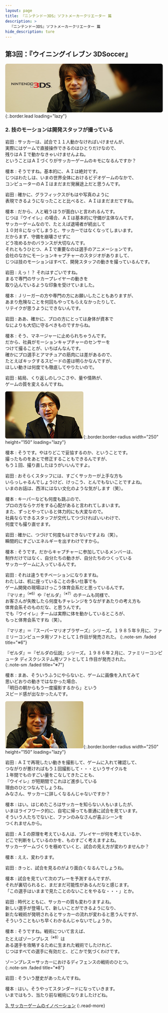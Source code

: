 ```yaml
---
layout: page
title: 『ニンテンドー3DS』ソフトメーカークリエーター 篇
description: >
  『ニンテンドー3DS』ソフトメーカークリエーター 篇
hide_description: ture
---
```


## 第3回：『ウイニングイレブン 3DSoccer』

![](/interviews/jp/3ds/creators/vol1/img/mainvisual2.jpg){:.border.lead loading="lazy"}

### 2. 技のモーションは開発スタッフが撮っている

岩田
: サッカーは、試合で１１人動かなければいけませんが、<br>実際にはゲームで直接操作できるのはひとりだけなので、<br>残りはＡＩで動かなきゃいけませんよね。<br>ということはＡＩづくりがサッカーゲームのキモになるんですか？

榎本
: そうですね。基本的に、ＡＩは絶対です。<br>じつはわたしは、いまの世界全体におけるビデオゲームのなかで、<br>コンピューターのＡＩはまだまだ発展途上だと思うんです。

岩田
: 確かに、グラフィックスがもはや写真のように<br>表現できるようになったことと比べると、ＡＩはまだまだですね。

榎本
: だから、人と戦うほうが面白いと言われるんです。<br>じつは『ウイイレ』の場合、ＡＩは基本的に守備が主体なんです。<br>サッカーゲームなので、たとえば退場者が続出して<br>１０対８になってしまうと、サッカーではなくなってしまいます。<br>だからまず、守備を崩壊させずに<br>どう攻めるかのバランスが大切なんです。<br>それともうひとつ、ＡＩで重要なのは選手のアニメーションです。<br>会社のなかにモーションキャプチャーのスタジオがありまして、<br>じつは技のモーションはすべて、開発スタッフの動きを撮っているんです。

岩田
: えっ！？ それはすごいですね。<br>まるで専門のサッカープレイヤーの動きを<br>取り込んでいるような印象を受けていました。

榎本
: Ｊリーガーの方や専門の方にお願いしたこともありますが、<br>あまり危険なことを何回もやってもらえなかったりして、<br>リテイクが思うようにできないんです。

岩田
: ああ、確かに、プロの方にとっては身体が資本で<br>なによりも大切に守るべきものですからね。

榎本
: そう、マネージャーに止められちゃうんです。<br>だから、社員がモーションキャプチャーのセンサーを<br>つけて撮ることが、いちばんなんです。<br>確かにプロ選手とアマチュアの筋肉には差があるので、<br>たとえばキックするスピードの差は明らかなんですが、<br>ほしい動きは何度でも徹底してやりたいので。

岩田
: 結局、くり返しのしつこさや、量や情熱が、<br>ゲームの質を変えるんですね。

![](/interviews/jp/3ds/creators/vol1/img/photo4.jpg){:.border.border-radius width="250" height="150" loading="lazy"}

榎本
: そうです。やはりどこで妥協するのか、ということです。<br>撮ったものをあとで修正することもできるんですが、<br>もう１回、撮り直したほうがいいんですよ。

岩田
: おそらくスタッフには、すごくサッカーが上手な方も<br>いらっしゃるんでしょうけど、けっこう、とんでもないことですよね。<br>いまのお話は、西洋にはない文化のような気がします（笑）。

榎本
: キーパーなども何度も跳ぶので、<br>プロの方ならケガをする心配があると言われてしまいます。<br>また、ずっとやっていると体力的にも大変なので。<br>社員ならできるスタッフが交代してつづければいいわけで、<br>何度でも撮り直せます。

岩田
: 確かに、つづけて何度もはできないですよね（笑）。<br>瞬間的にすごいエネルギーを出すわけですから。

榎本
: そうです。だからキャプチャーに参加しているメンバーは、<br>制作だけではなく、自分たちの動きが、自分たちのつくっている<br>サッカーゲームに入っているんです。

岩田
: それは違うモチベーションになりますね。<br>わたしは、机に座っていることの多い仕事でも<br>ゲーム開発の現場はけっこう体育会系だと思っているんです。<br>『マリオ』<sup>（※6）</sup>や『ゼルダ』<sup>（※7）</sup>のチームも同様で、<br>お客さんが失敗したら何度もチャレンジをうながすあたりの考え方も<br>体育会系そのものだな、と思うんです。<br>でも『ウイイレ』チームは実際に体を動かしているところが、<br>もっと体育会系ですね（笑）。

『マリオ』＝『スーパーマリオブラザーズ』シリーズ。１９８５年９月に、ファミリーコンピュータ用ソフトとして１作目が発売された。
{:.note-sm .faded title="※6"}

『ゼルダ』＝『ゼルダの伝説』シリーズ。１９８６年２月に、ファミリーコンピュータ ディスクシステム用ソフトとして１作目が発売された。              
{:.note-sm .faded title="※7"}

榎本
: まあ、そういうふうにやらないと、ゲームに画像を入れてみて<br>思いどおりの動きではなかった場合、<br>「明日の朝からもう一度撮影するから」という<br>スピード感が出なかったんです。

![](/interviews/jp/3ds/creators/vol1/img/photo5.jpg){:.border.border-radius width="250" height="150" loading="lazy"}

岩田
: ＡＩで再現したい動きを撮影して、ゲームに入れて確認して、<br>つながりが悪ければもう１回撮影して・・・というサイクルを<br>１年間でものすごい量をこなしてきたことも、<br>『ウイイレ』が短期間でこれほど進歩している<br>理由のひとつなんでしょうね。<br>みなさん、サッカーに詳しくなるんじゃないですか？

榎本
: はい。はじめたころはサッカーを知らない人もいましたが、<br>いまはライフワーク的に、自宅に帰っても普通に試合を見ています。<br>そういう人たちでないと、ファンのみなさんが喜ぶシーンを<br>つくれませんから。

岩田
: ＡＩの原理を考えている人は、プレイヤーが何を考えているか、<br>どこで判断をしているのかを、ものすごく考えますよね。<br>サッカーゲームづくりを極めていくと、試合の見え方が変わりませんか？

榎本
: ええ、変わります。

岩田
: きっと、試合を見るのがより面白くなるんでしょうね。

榎本
: 試合を見ていて次のプレーを予測するんですが、<br>それが裏切られると、まだまだ可能性があるんだなと感じます。<br>「この選手はいままで見たことのないことをやるな・・・」とか。

岩田
: 時代とともに、サッカーの質も変わりますよね。<br>新しい選手が登場して、新しいことができるようになり、<br>新たな戦術が発明されるとサッカーの流れが変わると思うんですが、<br>そういうこともいち早くわかるんじゃないでしょうか。

榎本
: そうですね。戦術について言えば、<br>たとえばゾーンプレス<sup>（※8）</sup>は<br>ある選手を攻略するために生まれた戦術でしたけれど、<br>じつはすべての選手に有効だと、どこかで気づくわけです。

ゾーンプレス＝サッカーにおけるディフェンスの戦術のひとつ。              
{:.note-sm .faded title="※8"}

岩田
: そういう歴史があったんですね。

榎本
: はい。そうやってスタンダードになっていきます。<br>いまではもう、当たり前な戦術になりましたけどね。

[3. サッカーゲームのイノベーション](3.md)
{:.read-more}

